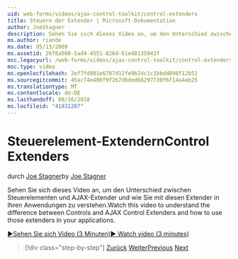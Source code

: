 ```yaml
---
uid: web-forms/videos/ajax-control-toolkit/control-extenders
title: Steuern der Extender | Microsoft-Dokumentation
author: JoeStagner
description: Sehen Sie sich dieses Video an, um den Unterschied zwischen Steuerelementen und AJAX-Extender und wie Sie mit diesen Extender in Ihren Anwendungen zu verstehen.
ms.author: riande
ms.date: 05/13/2009
ms.assetid: 26f6a508-5ad4-4551-826d-61e48135943f
msc.legacyurl: /web-forms/videos/ajax-control-toolkit/control-extenders
msc.type: video
ms.openlocfilehash: 2ef7fd801e6707d12fe9b24c1c1bbdd898f12b52
ms.sourcegitcommit: 45ac74e400f9f2b7dbded66297730f6f14a4eb25
ms.translationtype: MT
ms.contentlocale: de-DE
ms.lasthandoff: 08/16/2018
ms.locfileid: "41831287"
---
```

<a name="control-extenders"></a><span data-ttu-id="7fb48-103">Steuerelement-Extendern</span><span class="sxs-lookup"><span data-stu-id="7fb48-103">Control Extenders</span></span>
====================
<span data-ttu-id="7fb48-104">durch [Joe Stagner](https://github.com/JoeStagner)</span><span class="sxs-lookup"><span data-stu-id="7fb48-104">by [Joe Stagner](https://github.com/JoeStagner)</span></span>

<span data-ttu-id="7fb48-105">Sehen Sie sich dieses Video an, um den Unterschied zwischen Steuerelementen und AJAX-Extender und wie Sie mit diesen Extender in Ihren Anwendungen zu verstehen.</span><span class="sxs-lookup"><span data-stu-id="7fb48-105">Watch this video to understand the difference between Controls and AJAX Control Extenders and how to use those extenders in your applications.</span></span>

[<span data-ttu-id="7fb48-106">&#9654;Sehen Sie sich Video (3 Minuten)</span><span class="sxs-lookup"><span data-stu-id="7fb48-106">&#9654; Watch video (3 minutes)</span></span>](https://channel9.msdn.com/Blogs/ASP-NET-Site-Videos/control-extenders)

> [!div class="step-by-step"]
> <span data-ttu-id="7fb48-107">[Zurück](utilize-the-ajax-rating-control-in-the-aspnet-toolkit.md)
> [Weiter](color-picker.md)</span><span class="sxs-lookup"><span data-stu-id="7fb48-107">[Previous](utilize-the-ajax-rating-control-in-the-aspnet-toolkit.md)
[Next](color-picker.md)</span></span>
